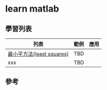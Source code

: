 # learn matlab

## 學習列表
| 列表           | 範例 | 應用
| ------------- |:-------------|------
|[最小平方法(least squares)](least_squares.m) | TBD |
|xxx | TBD |

## 參考

